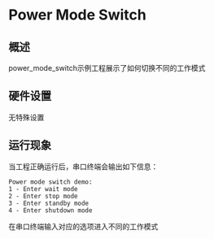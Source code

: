 # Power Mode Switch

## 概述

power_mode_switch示例工程展示了如何切换不同的工作模式

## 硬件设置

无特殊设置

## 运行现象

当工程正确运行后，串口终端会输出如下信息：

```console
Power mode switch demo:
1 - Enter wait mode
2 - Enter stop mode
3 - Enter standby mode
4 - Enter shutdown mode
```

在串口终端输入对应的选项进入不同的工作模式
